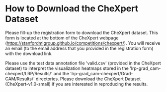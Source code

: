 # How to Download the CheXpert Dataset

Please fill-up the registration form to download the CheXpert dataset. This form is located at the bottom of the CheXpert webpage (https://stanfordmlgroup.github.io/competitions/chexpert/). You will receive an email (to the email address that you provided in the registration form) with the download link.

Please use the test data annotation file 'valid.csv' (provided in the CheXpert dataset) to interpret the visualization heatmaps stored in the 'lrp-grad_cam-chexpert/LRP/Results/' and the 'lrp-grad_cam-chexpert/Grad-CAM/Results/' directories. Please download the CheXpert Dataset (CheXpert-v1.0-small) if you are interested in reproducing the results.
